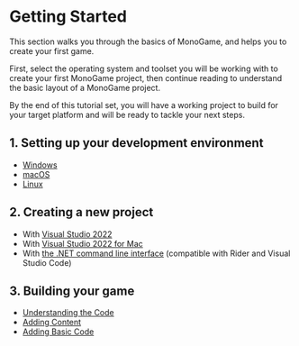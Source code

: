 # Getting Started

This section walks you through the basics of MonoGame, and helps you to create your first game.

First, select the operating system and toolset you will be working with to create your first MonoGame project, then continue reading to understand the basic layout of a MonoGame project.

By the end of this tutorial set, you will have a working project to build for your target platform and will be ready to tackle your next steps.

## 1. Setting up your development environment

- [Windows](1_setting_up_your_development_environment_windows.md)
- [macOS](1_setting_up_your_development_environment_macos.md)
- [Linux](1_setting_up_your_development_environment_ubuntu.md)

## 2. Creating a new project

- With [Visual Studio 2022](2_creating_a_new_project_vs.md)
- With [Visual Studio 2022 for Mac](2_creating_a_new_project_vsm.md)
- With [the .NET command line interface](2_creating_a_new_project_netcore.md) (compatible with Rider and Visual Studio Code)

## 3. Building your game

- [Understanding the Code](3_understanding_the_code.md)
- [Adding Content](4_adding_content.md)
- [Adding Basic Code](5_adding_basic_code.md)
